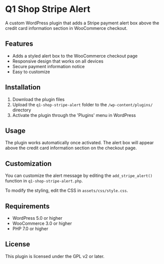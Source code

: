# Q1 Shop Stripe Alert

A custom WordPress plugin that adds a Stripe payment alert box above the credit card information section in WooCommerce checkout.

## Features

- Adds a styled alert box to the WooCommerce checkout page
- Responsive design that works on all devices
- Secure payment information notice
- Easy to customize

## Installation

1. Download the plugin files
2. Upload the `q1-shop-stripe-alert` folder to the `/wp-content/plugins/` directory
3. Activate the plugin through the 'Plugins' menu in WordPress

## Usage

The plugin works automatically once activated. The alert box will appear above the credit card information section on the checkout page.

## Customization

You can customize the alert message by editing the `add_stripe_alert()` function in `q1-shop-stripe-alert.php`.

To modify the styling, edit the CSS in `assets/css/style.css`.

## Requirements

- WordPress 5.0 or higher
- WooCommerce 3.0 or higher
- PHP 7.0 or higher

## License

This plugin is licensed under the GPL v2 or later. 